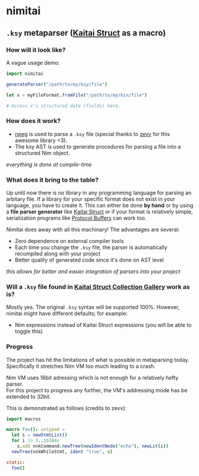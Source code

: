 # nimitai
## `.ksy` metaparser ([Kaitai Struct](https://kaitai.io/) as a macro)

### How will it look like?
A vague usage demo:
```nim
import nimitai

generateParser("/path/to/my/ksy/file")

let x = myFileFormat.fromFile("/path/to/my/bin/file")

# Access x's structured data (fields) here.
```
### How does it work?
- [npeg](https://github.com/zevv/npeg) is used to parse a `.ksy` file (special thanks to [zevv](https://github.com/zevv) for this awesome library <3).
- The ksy AST is used to generate procedures for parsing a file into a structured Nim object.

*everything is done at compile-time*

### What does it bring to the table?
Up until now there is no library in any programming language for parsing an arbitary file. If a library for your specific format does not exist in your language, you have to create it. This can either be done **by hand** or by using a **file parser generator** like [Kaitai Struct](https://kaitai.io/) or if your format is relatively simple, serialization programs like [Protocol Buffers](https://developers.google.com/protocol-buffers) can work too.

Nimitai does away with all this machinary! The advantages are several:
- Zero dependence on external compiler tools
- Each time you change the `.ksy` file, the parser is automatically recompiled along with your project
- Better quality of generated code since it's done on AST level

*this allows for better and easier integration of parsers into your project*

### Will a `.ksy` file found in [Kaitai Struct Collection Gallery](https://formats.kaitai.io/) work as is?
Mostly yes. The original `.ksy` syntax will be supported 100%. However, nimitai might have different defaults; for example:
- Nim expressions instead of Kaitai Struct expressions (you will be able to toggle this)

### Progress
The project has hit the limitations of what is possible in metaparsing today.  
Specifically it stretches Nim VM too much leading to a crash.

Nim VM uses 16bit adressing which is not enough for a relatively hefty parser.  
For this project to progress any further, the VM's addressing mode has be extended to 32bit.

This is demonstrated as follows (credits to zevv):
```nim
import macros

macro foo(): untyped =
  let s = newStmtList()
  for i in 1..16384:
    s.add nnkCommand.newTree(newIdentNode("echo"), newLit(i))
  newTree(nnkWhileStmt, ident "true", s)

static:
  foo()
```
